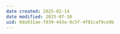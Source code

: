 ```yaml
---
date created: 2025-02-14
date modified: 2025-07-10
uid: 0da931ae-f039-443a-9c5f-4f01caf9ce9b
---
```


